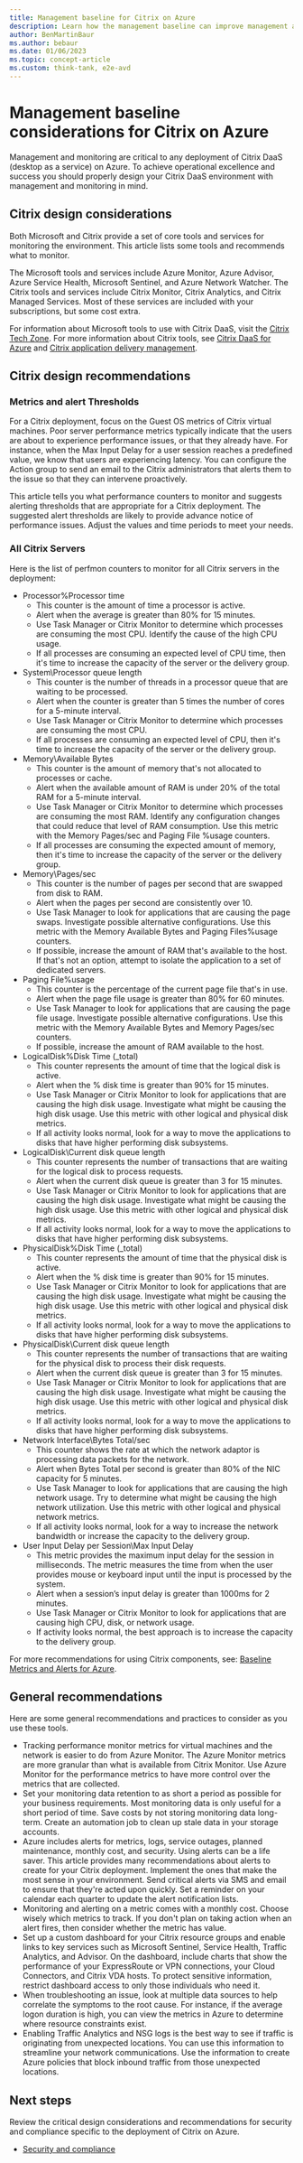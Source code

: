 ```yaml
---
title: Management baseline for Citrix on Azure
description: Learn how the management baseline can improve management and monitoring of Citrix on Azure.
author: BenMartinBaur
ms.author: bebaur
ms.date: 01/06/2023
ms.topic: concept-article
ms.custom: think-tank, e2e-avd
---
```


# Management baseline considerations for Citrix on Azure

Management and monitoring are critical to any deployment of Citrix DaaS (desktop as a service) on Azure. To achieve operational excellence and success you should properly design your Citrix DaaS environment with management and monitoring in mind.

## Citrix design considerations

Both Microsoft and Citrix provide a set of core tools and services for monitoring the environment. This article lists some tools and recommends what to monitor.

The Microsoft tools and services include Azure Monitor, Azure Advisor, Azure Service Health, Microsoft Sentinel, and Azure Network Watcher. The Citrix tools and services include Citrix Monitor, Citrix Analytics, and Citrix Managed Services. Most of these services are included with your subscriptions, but some cost extra.

For information about Microsoft tools to use with Citrix DaaS, visit the [Citrix Tech Zone](https://docs.citrix.com/en-us/tech-zone/design/design-decisions/daas-for-azure.html#microsoft). For more information about Citrix tools, see [Citrix DaaS for Azure](https://docs.citrix.com/en-us/tech-zone/design/design-decisions/daas-for-azure.html#microsoft) and [Citrix application delivery management](https://docs.citrix.com/en-us/tech-zone/design/design-decisions/daas-for-azure.html#citrix-application-delivery-management-adm-service).

## Citrix design recommendations

### Metrics and alert Thresholds

For a Citrix deployment, focus on the Guest OS metrics of Citrix virtual machines. Poor server performance metrics typically indicate that the users are about to experience performance issues, or that they already have. For instance, when the Max Input Delay for a user session reaches a predefined value, we know that users are experiencing latency. You can configure the Action group to send an email to the Citrix administrators that alerts them to the issue so that they can intervene proactively.

This article tells you what performance counters to monitor and suggests alerting thresholds that are appropriate for a Citrix deployment. The suggested alert thresholds are likely to provide advance notice of performance issues. Adjust the values and time periods to meet your needs.

### All Citrix Servers

Here is the list of perfmon counters to monitor for all Citrix servers in the deployment:

- Processor\%Processor time
  - This counter is the amount of time a processor is active.
  - Alert when the average is greater than 80% for 15 minutes.
  - Use Task Manager or Citrix Monitor to determine which processes are consuming the most CPU. Identify the cause of the high CPU usage.
  - If all processes are consuming an expected level of CPU time, then it's time to increase the capacity of the server or the delivery group.
- System\Processor queue length
  - This counter is the number of threads in a processor queue that are waiting to be processed.
  - Alert when the counter is greater than 5 times the number of cores for a 5-minute interval.
  - Use Task Manager or Citrix Monitor to determine which processes are consuming the most CPU.
  - If all processes are consuming an expected level of CPU, then it's time to increase the capacity of the server or the delivery group.
- Memory\Available Bytes
  - This counter is the amount of memory that's not allocated to processes or cache.
  - Alert when the available amount of RAM is under 20% of the total RAM for a 5-minute interval.
  - Use Task Manager or Citrix Monitor to determine which processes are consuming the most RAM. Identify any configuration changes that could reduce that level of RAM consumption. Use this metric with the Memory Pages/sec and Paging File %usage counters.
  - If all processes are consuming the expected amount of memory, then it's time to increase the capacity of the server or the delivery group.
- Memory\Pages/sec
  - This counter is the number of pages per second that are swapped from disk to RAM.
  - Alert when the pages per second are consistently over 10.
  - Use Task Manager to look for applications that are causing the page swaps. Investigate possible alternative configurations. Use this metric with the Memory Available Bytes and Paging Files\%usage counters.
  - If possible, increase the amount of RAM that's available to the host. If that's not an option, attempt to isolate the application to a set of dedicated servers.
- Paging File\%usage
  - This counter is the percentage of the current page file that's in use.
  - Alert when the page file usage is greater than 80% for 60 minutes.
  - Use Task Manager to look for applications that are causing the page file usage. Investigate possible alternative configurations. Use this metric with the Memory Available Bytes and Memory Pages/sec counters.
  - If possible, increase the amount of RAM available to the host.
- LogicalDisk\%Disk Time (_total)
  - This counter represents the amount of time that the logical disk is active.
  - Alert when the % disk time is greater than 90% for 15 minutes.
  - Use Task Manager or Citrix Monitor to look for applications that are causing the high disk usage. Investigate what might be causing the high disk usage. Use this metric with other logical and physical disk metrics.
  - If all activity looks normal, look for a way to move the applications to disks that have higher performing disk subsystems.
- LogicalDisk\Current disk queue length
  - This counter represents the number of transactions that are waiting for the logical disk to process requests.
  - Alert when the current disk queue is greater than 3 for 15 minutes.
  - Use Task Manager or Citrix Monitor to look for applications that are causing the high disk usage. Investigate what might be causing the high disk usage. Use this metric with other logical and physical disk metrics.
  - If all activity looks normal, look for a way to move the applications to disks that have higher performing disk subsystems.
- PhysicalDisk\%Disk Time (_total)
  - This counter represents the amount of time that the physical disk is active.
  - Alert when the % disk time is greater than 90% for 15 minutes.
  - Use Task Manager or Citrix Monitor to look for applications that are causing the high disk usage. Investigate what might be causing the high disk usage. Use this metric with other logical and physical disk metrics.
  - If all activity looks normal, look for a way to move the applications to disks that have higher performing disk subsystems.
- PhysicalDisk\Current disk queue length
  - This counter represents the number of transactions that are waiting for the physical disk to process their disk requests.
  - Alert when the current disk queue is greater than 3 for 15 minutes.
  - Use Task Manager or Citrix Monitor to look for applications that are causing the high disk usage. Investigate what might be causing the high disk usage. Use this metric with other logical and physical disk metrics.
  - If all activity looks normal, look for a way to move the applications to disks that have higher performing disk subsystems.
- Network Interface\Bytes Total/sec
  - This counter shows the rate at which the network adaptor is processing data packets for the network.
  - Alert when Bytes Total per second is greater than 80% of the NIC capacity for 5 minutes.
  - Use Task Manager to look for applications that are causing the high network usage. Try to determine what might be causing the high network utilization. Use this metric with other logical and physical network metrics.
  - If all activity looks normal, look for a way to increase the network bandwidth or increase the capacity to the delivery group.
- User Input Delay per Session\Max Input Delay
  - This metric provides the maximum input delay for the session in milliseconds. The metric measures the time from when the user provides mouse or keyboard input until the input is processed by the system.
  - Alert when a session’s input delay is greater than 1000ms for 2 minutes.
  - Use Task Manager or Citrix Monitor to look for applications that are causing high CPU, disk, or network usage.
  - If activity looks normal, the best approach is to increase the capacity to the delivery group.

For more recommendations for using Citrix components, see: [Baseline Metrics and Alerts for Azure](https://docs.citrix.com/en-us/tech-zone/design/design-decisions/daas-for-azure.html#microsoft).

## General recommendations

Here are some general recommendations and practices to consider as you use these tools.

- Tracking performance monitor metrics for virtual machines and the network is easier to do from Azure Monitor. The Azure Monitor metrics are more granular than what is available from Citrix Monitor. Use Azure Monitor for the performance metrics to have more control over the metrics that are collected.
- Set your monitoring data retention to as short a period as possible for your business requirements. Most monitoring data is only useful for a short period of time. Save costs by not storing monitoring data long-term. Create an automation job to clean up stale data in your storage accounts.
- Azure includes alerts for metrics, logs, service outages, planned maintenance, monthly cost, and security. Using alerts can be a life saver. This article provides many recommendations about alerts to create for your Citrix deployment. Implement the ones that make the most sense in your environment. Send critical alerts via SMS and email to ensure that they're acted upon quickly. Set a reminder on your calendar each quarter to update the alert notification lists.
- Monitoring and alerting on a metric comes with a monthly cost. Choose wisely which metrics to track. If you don't plan on taking action when an alert fires, then consider whether the metric has value.
- Set up a custom dashboard for your Citrix resource groups and enable links to key services such as Microsoft Sentinel, Service Health, Traffic Analytics, and Advisor. On the dashboard, include  charts that show the performance of your ExpressRoute or VPN connections, your Cloud Connectors, and Citrix VDA hosts. To protect sensitive information, restrict dashboard access to only those individuals who need it.
- When troubleshooting an issue, look at multiple data sources to help correlate the symptoms to the root cause. For instance, if the average logon duration is high, you can view the metrics in Azure to determine where resource constraints exist.
- Enabling Traffic Analytics and NSG logs is the best way to see if traffic is originating from unexpected locations. You can use this information to streamline your network communications. Use the information to create Azure policies that block inbound traffic from those unexpected locations.

## Next steps

Review the critical design considerations and recommendations for security and compliance specific to the deployment of Citrix on Azure.

- [Security and compliance](citrix-security-governance-compliance.md)
